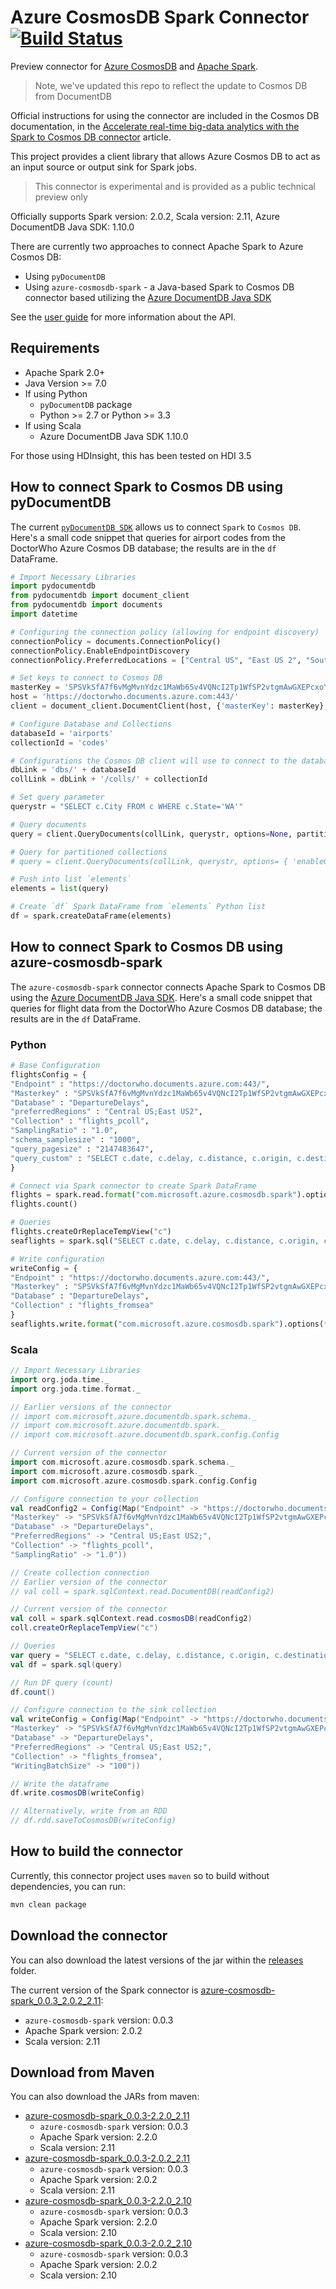 # Azure CosmosDB Spark Connector [![Build Status](https://travis-ci.org/Azure/azure-cosmosdb-spark.svg?branch=master)](https://travis-ci.org/Azure/azure-cosmosdb-spark)

Preview connector for [Azure CosmosDB](http://cosmosdb.com) and [Apache Spark](http://spark.apache.org). 

> Note, we've updated this repo to reflect the update to Cosmos DB from DocumentDB
> 

Official instructions for using the connector are included in the Cosmos DB documentation, in the [Accelerate real-time big-data analytics with the Spark to Cosmos DB connector](https://docs.microsoft.com/azure/documentdb/documentdb-spark-connector) article.

This project provides a client library that allows Azure Cosmos DB to act as an input source or output sink for Spark jobs.

> This connector is experimental and is provided as a public technical preview only

Officially supports Spark version: 2.0.2, Scala version: 2.11, Azure DocumentDB Java SDK: 1.10.0

There are currently two approaches to connect Apache Spark to Azure Cosmos DB:

* Using `pyDocumentDB`
* Using `azure-cosmosdb-spark` - a Java-based Spark to Cosmos DB connector based utilizing the [Azure DocumentDB Java SDK](https://github.com/Azure/azure-documentdb-java)


See the [user guide](https://github.com/Azure/azure-documentdb-spark/wiki/Azure-DocumentDB-Spark-Connector-User-Guide) for more information about the API.

## Requirements

* Apache Spark 2.0+
* Java Version >= 7.0
* If using Python
  * `pyDocumentDB` package
  * Python >= 2.7 or Python >= 3.3
* If using Scala
  * Azure DocumentDB Java SDK 1.10.0

For those using HDInsight, this has been tested on HDI 3.5


## How to connect Spark to Cosmos DB using pyDocumentDB

The current [`pyDocumentDB SDK`](https://github.com/Azure/azure-documentdb-python) allows us to connect `Spark` to `Cosmos DB`. Here's a small code snippet that queries for airport codes from the DoctorWho Azure Cosmos DB database; the results are in the `df` DataFrame.

```python
# Import Necessary Libraries
import pydocumentdb
from pydocumentdb import document_client
from pydocumentdb import documents
import datetime

# Configuring the connection policy (allowing for endpoint discovery)
connectionPolicy = documents.ConnectionPolicy()
connectionPolicy.EnableEndpointDiscovery 
connectionPolicy.PreferredLocations = ["Central US", "East US 2", "Southeast Asia", "Western Europe","Canada Central"]

# Set keys to connect to Cosmos DB 
masterKey = 'SPSVkSfA7f6vMgMvnYdzc1MaWb65v4VQNcI2Tp1WfSP2vtgmAwGXEPcxoYra5QBHHyjDGYuHKSkguHIz1vvmWQ==' 
host = 'https://doctorwho.documents.azure.com:443/'
client = document_client.DocumentClient(host, {'masterKey': masterKey}, connectionPolicy)

# Configure Database and Collections
databaseId = 'airports'
collectionId = 'codes'

# Configurations the Cosmos DB client will use to connect to the database and collection
dbLink = 'dbs/' + databaseId
collLink = dbLink + '/colls/' + collectionId

# Set query parameter
querystr = "SELECT c.City FROM c WHERE c.State='WA'"

# Query documents
query = client.QueryDocuments(collLink, querystr, options=None, partition_key=None)

# Query for partitioned collections
# query = client.QueryDocuments(collLink, querystr, options= { 'enableCrossPartitionQuery': True }, partition_key=None)

# Push into list `elements`
elements = list(query)

# Create `df` Spark DataFrame from `elements` Python list
df = spark.createDataFrame(elements)
```

## How to connect Spark to Cosmos DB using azure-cosmosdb-spark

The `azure-cosmosdb-spark` connector connects Apache Spark to Cosmos DB using the [Azure DocumentDB Java SDK](https://github.com/Azure/azure-documentdb-java).  Here's a small code snippet that queries for flight data from the DoctorWho Azure Cosmos DB database; the results are in the `df` DataFrame.

### Python
```python
# Base Configuration
flightsConfig = {
"Endpoint" : "https://doctorwho.documents.azure.com:443/",
"Masterkey" : "SPSVkSfA7f6vMgMvnYdzc1MaWb65v4VQNcI2Tp1WfSP2vtgmAwGXEPcxoYra5QBHHyjDGYuHKSkguHIz1vvmWQ==",
"Database" : "DepartureDelays",
"preferredRegions" : "Central US;East US2",
"Collection" : "flights_pcoll", 
"SamplingRatio" : "1.0",
"schema_samplesize" : "1000",
"query_pagesize" : "2147483647",
"query_custom" : "SELECT c.date, c.delay, c.distance, c.origin, c.destination FROM c"
}

# Connect via Spark connector to create Spark DataFrame
flights = spark.read.format("com.microsoft.azure.cosmosdb.spark").options(**flightsConfig).load()
flights.count()

# Queries
flights.createOrReplaceTempView("c")
seaflights = spark.sql("SELECT c.date, c.delay, c.distance, c.origin, c.destination FROM c WHERE c.origin = 'SEA'")

# Write configuration
writeConfig = {
"Endpoint" : "https://doctorwho.documents.azure.com:443/",
"Masterkey" : "SPSVkSfA7f6vMgMvnYdzc1MaWb65v4VQNcI2Tp1WfSP2vtgmAwGXEPcxoYra5QBHHyjDGYuHKSkguHIz1vvmWQ==",
"Database" : "DepartureDelays",
"Collection" : "flights_fromsea"
}
seaflights.write.format("com.microsoft.azure.cosmosdb.spark").options(**writeConfig).save()

```


### Scala
```scala
// Import Necessary Libraries
import org.joda.time._
import org.joda.time.format._

// Earlier versions of the connector
// import com.microsoft.azure.documentdb.spark.schema._
// import com.microsoft.azure.documentdb.spark._
// import com.microsoft.azure.documentdb.spark.config.Config

// Current version of the connector
import com.microsoft.azure.cosmosdb.spark.schema._
import com.microsoft.azure.cosmosdb.spark._
import com.microsoft.azure.cosmosdb.spark.config.Config

// Configure connection to your collection
val readConfig2 = Config(Map("Endpoint" -> "https://doctorwho.documents.azure.com:443/",
"Masterkey" -> "SPSVkSfA7f6vMgMvnYdzc1MaWb65v4VQNcI2Tp1WfSP2vtgmAwGXEPcxoYra5QBHHyjDGYuHKSkguHIz1vvmWQ==",
"Database" -> "DepartureDelays",
"PreferredRegions" -> "Central US;East US2;",
"Collection" -> "flights_pcoll", 
"SamplingRatio" -> "1.0"))

// Create collection connection 
// Earlier version of the connector
// val coll = spark.sqlContext.read.DocumentDB(readConfig2)

// Current version of the connector
val coll = spark.sqlContext.read.cosmosDB(readConfig2)
coll.createOrReplaceTempView("c")

// Queries
var query = "SELECT c.date, c.delay, c.distance, c.origin, c.destination FROM c WHERE c.origin = 'SEA'"
val df = spark.sql(query)

// Run DF query (count)
df.count()

// Configure connection to the sink collection
val writeConfig = Config(Map("Endpoint" -> "https://doctorwho.documents.azure.com:443/",
"Masterkey" -> "SPSVkSfA7f6vMgMvnYdzc1MaWb65v4VQNcI2Tp1WfSP2vtgmAwGXEPcxoYra5QBHHyjDGYuHKSkguHIz1vvmWQ==",
"Database" -> "DepartureDelays",
"PreferredRegions" -> "Central US;East US2;",
"Collection" -> "flights_fromsea",
"WritingBatchSize" -> "100"))

// Write the dataframe 
df.write.cosmosDB(writeConfig)

// Alternatively, write from an RDD
// df.rdd.saveToCosmosDB(writeConfig)
```


## How to build the connector
Currently, this connector project uses `maven` so to build without dependencies, you can run:

```sh
mvn clean package
```

## Download the connector
You can also download the latest versions of the jar within the [releases](https://github.com/Azure/azure-cosmosdb-spark/tree/master/releases) folder.

The current version of the Spark connector is [azure-cosmosdb-spark_0.0.3_2.0.2_2.11](https://github.com/Azure/azure-cosmosdb-spark/tree/master/releases/azure-cosmosdb-spark-0.0.3_2.0.2_2.11):
* `azure-cosmosdb-spark` version: 0.0.3
* Apache Spark version: 2.0.2
* Scala version: 2.11

## Download from Maven
You can also download the JARs from maven:
* [azure-cosmosdb-spark_0.0.3-2.2.0_2.11](https://mvnrepository.com/artifact/com.microsoft.azure/azure-cosmosdb-spark_2.2.0_2.11/0.0.3)
  * `azure-cosmosdb-spark` version: 0.0.3
  * Apache Spark version: 2.2.0
  * Scala version: 2.11
* [azure-cosmosdb-spark_0.0.3-2.0.2_2.11](https://mvnrepository.com/artifact/com.microsoft.azure/azure-cosmosdb-spark_2.0.2_2.11/0.0.3)
  * `azure-cosmosdb-spark` version: 0.0.3
  * Apache Spark version: 2.0.2
  * Scala version: 2.11
* [azure-cosmosdb-spark_0.0.3-2.2.0_2.10](https://mvnrepository.com/artifact/com.microsoft.azure/azure-cosmosdb-spark_2.2.0_2.10/0.0.3)
  * `azure-cosmosdb-spark` version: 0.0.3
  * Apache Spark version: 2.2.0
  * Scala version: 2.10
* [azure-cosmosdb-spark_0.0.3-2.0.2_2.10](https://mvnrepository.com/artifact/com.microsoft.azure/azure-cosmosdb-spark_2.0.2_2.10/0.0.3)
  * `azure-cosmosdb-spark` version: 0.0.3
  * Apache Spark version: 2.0.2
  * Scala version: 2.10
